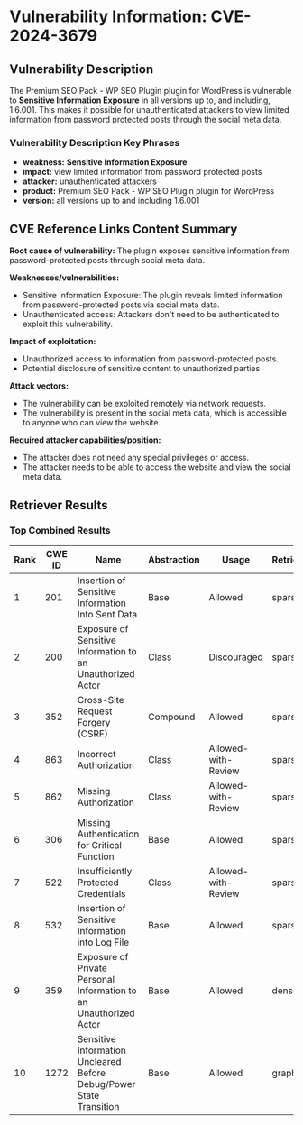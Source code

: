 # Vulnerability Information: CVE-2024-3679

## Vulnerability Description
The Premium SEO Pack - WP SEO Plugin plugin for WordPress is vulnerable to **Sensitive Information Exposure** in all versions up to, and including, 1.6.001. This makes it possible for unauthenticated attackers to view limited information from password protected posts through the social meta data.

### Vulnerability Description Key Phrases
- **weakness:** **Sensitive Information Exposure**
- **impact:** view limited information from password protected posts
- **attacker:** unauthenticated attackers
- **product:** Premium SEO Pack - WP SEO Plugin plugin for WordPress
- **version:** all versions up to and including 1.6.001

## CVE Reference Links Content Summary
**Root cause of vulnerability:**
The plugin exposes sensitive information from password-protected posts through social meta data.

**Weaknesses/vulnerabilities:**
- Sensitive Information Exposure: The plugin reveals limited information from password-protected posts via social meta data.
- Unauthenticated access: Attackers don't need to be authenticated to exploit this vulnerability.

**Impact of exploitation:**
- Unauthorized access to information from password-protected posts.
- Potential disclosure of sensitive content to unauthorized parties

**Attack vectors:**
- The vulnerability can be exploited remotely via network requests.
- The vulnerability is present in the social meta data, which is accessible to anyone who can view the website.

**Required attacker capabilities/position:**
- The attacker does not need any special privileges or access.
- The attacker needs to be able to access the website and view the social meta data.

## Retriever Results

### Top Combined Results

| Rank | CWE ID | Name | Abstraction | Usage  | Retrievers | Individual Scores |
|------|--------|------|-------------|-------|------------|-------------------|
| 1 | 201 | Insertion of Sensitive Information Into Sent Data | Base | Allowed | sparse | 0.275 |
| 2 | 200 | Exposure of Sensitive Information to an Unauthorized Actor | Class | Discouraged | sparse | 0.270 |
| 3 | 352 | Cross-Site Request Forgery (CSRF) | Compound | Allowed | sparse | 0.270 |
| 4 | 863 | Incorrect Authorization | Class | Allowed-with-Review | sparse | 0.268 |
| 5 | 862 | Missing Authorization | Class | Allowed-with-Review | sparse | 0.259 |
| 6 | 306 | Missing Authentication for Critical Function | Base | Allowed | sparse | 0.253 |
| 7 | 522 | Insufficiently Protected Credentials | Class | Allowed-with-Review | sparse | 0.250 |
| 8 | 532 | Insertion of Sensitive Information into Log File | Base | Allowed | sparse | 0.242 |
| 9 | 359 | Exposure of Private Personal Information to an Unauthorized Actor | Base | Allowed | dense | 0.518 |
| 10 | 1272 | Sensitive Information Uncleared Before Debug/Power State Transition | Base | Allowed | graph | 0.002 |

